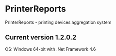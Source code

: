 # PrinterReports
PrinterReports - printing devices aggregation system

## Current version 1.2.0.2
OS: Windows 64-bit with .Net Framework 4.6
